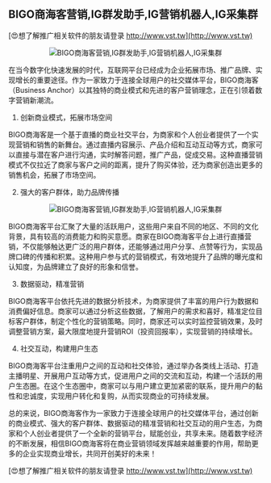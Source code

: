 ## **BIGO商海客营销,IG群发助手,IG营销机器人,IG采集群**

[😍想了解推广相关软件的朋友请登录 http://www.vst.tw](http://www.vst.tw)

 <center><img src="https://vst.tw/MP4/tuiguang/png/5.png" alt="BIGO商海客营销,IG群发助手,IG营销机器人,IG采集群"></center>

在当今数字化快速发展的时代，互联网平台已经成为企业拓展市场、推广品牌、实现增长的重要途径。作为一家致力于连接全球用户的社交媒体平台，BIGO商海客（Business Anchor）以其独特的商业模式和先进的客户营销理念，正在引领着数字营销新潮流。

1. 创新商业模式，拓展市场空间

BIGO商海客是一个基于直播的商业社交平台，为商家和个人创业者提供了一个实现营销和销售的新舞台。通过直播内容展示、产品介绍和互动互动等方式，商家可以直接与潜在客户进行沟通，实时解答问题，推广产品，促成交易。这种直播营销模式不仅拉近了商家与客户之间的距离，提升了购买体验，还为商家创造出更多的销售机会，拓展了市场空间。

2. 强大的客户群体，助力品牌传播

 <center><img src="https://vst.tw/MP4/tuiguang/png/2.png" alt="BIGO商海客营销,IG群发助手,IG营销机器人,IG采集群"></center>

BIGO商海客平台汇聚了大量的活跃用户，这些用户来自不同的地区、不同的文化背景，具有较高的消费能力和购买意愿。商家在BIGO商海客平台上进行直播营销，不仅能够触达更广泛的用户群体，还能够通过用户分享、点赞等行为，实现品牌口碑的传播和积累。这种用户参与式的营销模式，有效地提升了品牌的曝光度和认知度，为品牌建立了良好的形象和信誉。

3. 数据驱动，精准营销

BIGO商海客平台依托先进的数据分析技术，为商家提供了丰富的用户行为数据和消费偏好信息。商家可以通过分析这些数据，了解用户的需求和喜好，精准定位目标客户群体，制定个性化的营销策略。同时，商家还可以实时监控营销效果，及时调整营销方案，最大限度地提升营销ROI（投资回报率），实现营销的持续增长。

4. 社交互动，构建用户生态

BIGO商海客平台注重用户之间的互动和社交体验，通过举办各类线上活动、打造主播明星、开展用户互动等方式，促进用户之间的交流和互动，构建一个活跃的用户生态圈。在这个生态圈中，商家可以与用户建立更加紧密的联系，提升用户的黏性和忠诚度，实现用户转化和复购，从而实现商业的可持续发展。

总的来说，BIGO商海客作为一家致力于连接全球用户的社交媒体平台，通过创新的商业模式、强大的客户群体、数据驱动的精准营销和社交互动的用户生态，为商家和个人创业者提供了一个全新的营销平台，赋能创业，共享未来。随着数字经济的不断发展，相信BIGO商海客将在商业营销领域发挥越来越重要的作用，帮助更多的企业实现商业增长，共同开创美好的未来！

[😍想了解推广相关软件的朋友请登录 http://www.vst.tw](http://www.vst.tw)



